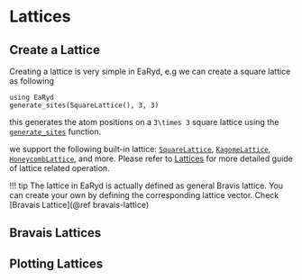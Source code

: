 # Lattices

## Create a Lattice

Creating a lattice is very simple in EaRyd, e.g we can create a square lattice as following

```@repl quick-start
using EaRyd
generate_sites(SquareLattice(), 3, 3)
```

this generates the atom positions on a ``3\times 3`` square lattice using the [`generate_sites`](@ref)
function.

we support the following built-in lattice: [`SquareLattice`](@ref), [`KagomeLattice`](@ref), [`HoneycombLattice`](@ref), and more. Please refer to [Lattices](@ref) for more detailed guide of lattice related operation.

!!! tip
    The lattice in EaRyd is actually defined as general Bravis lattice. You can create
    your own by defining the corresponding lattice vector. Check [Bravais Lattice](@ref bravais-lattice)

## Bravais Lattices

## Plotting Lattices
